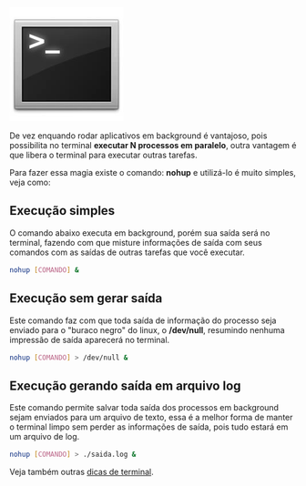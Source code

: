 ![Terminal Console Linux](images/terminal-console-linux.jpg)

De vez enquando rodar aplicativos em background é vantajoso, pois possibilita no terminal **executar N processos em paralelo**, outra vantagem é que libera o terminal para executar outras tarefas.

Para fazer essa magia existe o comando: **nohup** e utilizá-lo é muito simples, veja como:

## Execução simples

O comando abaixo executa em background, porém sua saída será no terminal, fazendo com que misture informações de saída com seus comandos com as saídas de outras tarefas que você executar.

 ``` bash
 nohup [COMANDO] &
``` 

## Execução sem gerar saída

Este comando faz com que toda saída de informação do processo seja enviado para o "buraco negro" do linux, o **/dev/null**, resumindo nenhuma impressão de saída aparecerá no terminal.

 ``` bash
 nohup [COMANDO] > /dev/null &
``` 

## Execução gerando saída em arquivo log

Este comando permite salvar toda saída dos processos em background sejam enviados para um arquivo de texto, essa é a melhor forma de manter o terminal limpo sem perder as informações de saída, pois tudo estará em um arquivo de log.

 ``` bash
 nohup [COMANDO] > ./saida.log &
``` 

Veja também outras [dicas de terminal](dicas-de-terminal "Dicas de terminal").